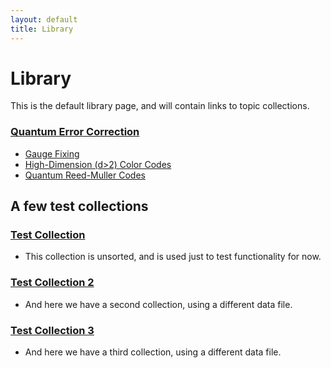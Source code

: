 ```yaml
---
layout: default
title: Library
---
```


# Library

This is the default library page, and will contain links to topic collections.



### [Quantum Error Correction](/library/quantumErrorCorrection)

- [Gauge Fixing](/library/gaugeFixing)
- [High-Dimension (d>2) Color Codes](/library/highDimensionColorCodes)
- [Quantum Reed-Muller Codes](/library/quantumReedMullerCodes)


## A few test collections

### [Test Collection](/library/testRefCollection)

- This collection is unsorted, and is used just to test functionality for now.

### [Test Collection 2](/library/testCollection2)

- And here we have a second collection, using a different data file.

### [Test Collection 3](/library/testCollection3)

- And here we have a third collection, using a different data file.
